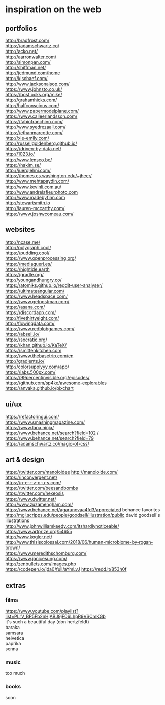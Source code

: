 # inspiration on the web

## portfolios
http://bradfrost.com/  
https://adamschwartz.co/  
http://acko.net/  
http://aarronwalter.com/  
http://simonpan.com/  
http://shiffman.net/  
http://jedmund.com/home  
http://kjschaef.com/  
http://www.jacksonalsop.com/  
https://www.johnsto.co.uk/  
https://bost.ocks.org/mike/  
http://grahamhicks.com/  
http://halfconscious.com/  
http://www.papermodelplane.com/  
https://www.calleerlandsson.com/  
https://fabiofranchino.com/  
http://www.syedrezaali.com/  
https://ethanmarcotte.com/  
http://xie-emily.com/  
http://russellgoldenberg.github.io/   
https://driven-by-data.net/  
http://1023.io/  
http://www.lensco.be/  
https://hakim.se/  
http://juerglehni.com/  
https://homes.cs.washington.edu/~jheer/    
http://www.mehtapaydin.com/  
http://www.kevinli.com.au/   
http://www.andrelafleurphoto.com    
http://www.madebyfinn.com   
http://stewartsmith.io   
http://lauren-mccarthy.com/   
https://www.joshwcomeau.com/   

## websites
http://ncase.me/   
http://polygraph.cool/  
https://pudding.cool/  
https://www.openprocessing.org/  
https://mediaqueri.es/  
https://hightide.earth  
https://gradle.org/  
http://youngandhungry.co/  
https://atomiks.github.io/reddit-user-analyser/  
https://ultimateangular.com/  
https://www.headspace.com/  
https://www.getpostman.com/  
https://asana.com/  
https://discordapp.com/  
http://fivethirtyeight.com/  
http://flowingdata.com/   
https://www.redblobgames.com/   
https://abseil.io/  
https://socratic.org/  
https://khan.github.io/KaTeX/  
https://smittenkitchen.com  
https://www.thebasetrip.com/en  
http://gradients.io/  
http://colorsupplyyy.com/app/  
https://labs.500px.com/  
https://99percentinvisible.org/episodes/    
https://github.com/sp4ke/awesome-explorables    
https://anvaka.github.io/pixchart   

## ui/ux
https://refactoringui.com/  
https://www.smashingmagazine.com/  
https://www.lapa.ninja/  
https://www.behance.net/search?field=102 / https://www.behance.net/search?field=79   
https://adamschwartz.co/magic-of-css/  

## art & design
https://twitter.com/manoloidee http://manoloide.com/    
https://inconvergent.net/  
https://n-e-r-v-o-u-s.com/   
https://twitter.com/beesandbombs  
https://twitter.com/hexeosis  
https://www.dwitter.net/  
http://www.zuzamengham.com/   
https://www.behance.net/agarunovaa4fd3/appreciated behance favorites   
http://mgl.scripps.edu/people/goodsell/illustration/public david goodsell's illustrations   
http://www.johnwilliamkeedy.com/itshardlynoticeable/  
https://www.artprize.org/54655   
http://www.kogler.net/  
http://www.thisiscolossal.com/2018/06/human-microbiome-by-rogan-brown/   
https://www.meredithschomburg.com/   
https://www.janicesung.com/   
http://zenbullets.com/images.php   
https://codepen.io/jda0/full/aYmLvJ https://redd.it/853h0f  

## extras

### films
https://www.youtube.com/playlist?list=PLrV_BP5Fb2nHjABJ9jF06LhpR9VSCmKGb  
it's such a beautiful day (don hertzfeldt)  
baraka  
samsara  
helvetica  
paprika  
senna  

### music
too much

### books
soon


